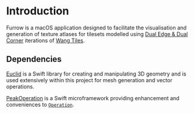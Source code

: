 # Introduction
Furrow is a macOS application designed to facilitate the visualisation and generation of texture atlases for tilesets modelled using [Dual Edge & Dual Corner](http://cr31.co.uk/stagecast/wang/blob.html) iterations of [Wang Tiles](https://en.wikipedia.org/wiki/Wang_tile).

## Dependencies
[Euclid](https://github.com/nicklockwood/Euclid) is a Swift library for creating and manipulating 3D geometry and is used extensively within this project for mesh generation and vector operations.

[PeakOperation](https://github.com/3Squared/PeakOperation) is a Swift microframework providing enhancement and conveniences to [`Operation`](https://developer.apple.com/documentation/foundation/operation). 